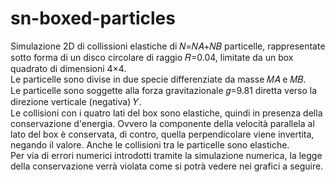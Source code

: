 # sn-boxed-particles
Simulazione 2D di collissioni elastiche di 𝑁=𝑁𝐴+𝑁𝐵 particelle, rappresentate sotto forma di un disco circolare di raggio 𝑅=0.04, limitate da un box quadrato di dimensioni 4×4.<br>
Le particelle sono divise in due specie differenziate da masse 𝑀𝐴 e 𝑀𝐵.<br>
Le particelle sono soggette alla forza gravitazionale 𝑔=9.81 diretta verso la direzione verticale (negativa) 𝑌.<br>
Le collisioni con i quatro lati del box sono elastiche, quindi in presenza della conservazione d'energia. Ovvero la componente della velocità parallela al lato del box è conservata, di contro, quella perpendicolare viene invertita, negando il valore. Anche le collisioni tra le particelle sono elastiche.<br>
Per via di errori numerici introdotti tramite la simulazione numerica, la legge della conservazione verrà violata come si potrà vedere nei grafici a seguire.
